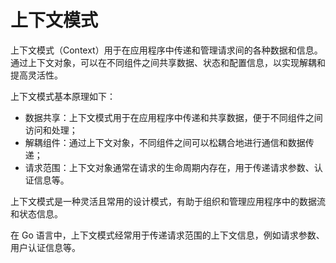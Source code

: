 # 上下文模式

上下文模式（Context）用于在应用程序中传递和管理请求间的各种数据和信息。通过上下文对象，可以在不同组件之间共享数据、状态和配置信息，以实现解耦和提高灵活性。

上下文模式基本原理如下：

- 数据共享：上下文模式用于在应用程序中传递和共享数据，便于不同组件之间访问和处理；
- 解耦组件：通过上下文对象，不同组件之间可以松耦合地进行通信和数据传递；
- 请求范围：上下文对象通常在请求的生命周期内存在，用于传递请求参数、认证信息等。

上下文模式是一种灵活且常用的设计模式，有助于组织和管理应用程序中的数据流和状态信息。

在 Go 语言中，上下文模式经常用于传递请求范围的上下文信息，例如请求参数、用户认证信息等。
